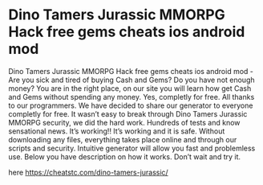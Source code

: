 # Dino Tamers Jurassic MMORPG Hack free gems cheats ios android mod

Dino Tamers Jurassic MMORPG Hack free gems cheats ios android mod - Are you sick and tired of buying Cash and Gems? Do you have not enough money? You are in the right place, on our site you will learn how get Cash and Gems without spending any money. Yes, completly for free.
All thanks to our programmers. We have decided to share our generator to everyone completly for free. It wasn’t easy to break through Dino Tamers Jurassic MMORPG security, we did the hard work.
Hundreds of tests and know sensational news. It’s working!! It’s working and it is safe. Without downloading any files, everything takes place online and through our scripts and security.
Intuitive generator will allow you fast and problemless use. Below you have description on how it works. Don’t wait and try it.

here https://cheatstc.com/dino-tamers-jurassic/

